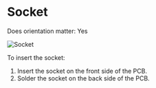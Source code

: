 # Socket

Does orientation matter: Yes

![Socket](https://github.com/tinusaur/guides/blob/master/docs/images/Socket.jpg)

To insert the socket:
<!-- content-add: this is the very first component to solder, should place board correctly explain how -->
1. Insert the socket on the front side of the PCB.
2. Solder the socket on the back side of the PCB.

